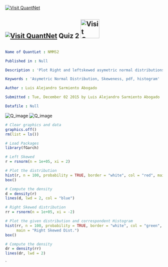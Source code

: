 [<img src="https://github.com/QuantLet/Styleguide-and-Validation-procedure/blob/master/pictures/banner.png" alt="Visit QuantNet">](http://quantlet.de/index.php?p=info)

## [<img src="https://github.com/QuantLet/Styleguide-and-Validation-procedure/blob/master/pictures/qloqo.png" alt="Visit QuantNet">](http://quantlet.de/) **Quiz 2** [<img src="https://github.com/QuantLet/Styleguide-and-Validation-procedure/blob/master/pictures/QN2.png" width="60" alt="Visit QuantNet 2.0">](http://quantlet.de/d3/ia)

```yaml

Name of QuantLet : NMMS2

Published in : Null

Description : 'Plot Right and leftskewed asymetric normal distributions' 

Keywords : 'Asymetric Normal Distribution, Skeweness, pdf, histogram'

Author : Luis Alejandro Sarmiento Abogado

Submitted : Tue, December 02 2015 by Luis Alejandro Sarmiento Abogado

Datafile : Null
```
![Q_image](https://github.com/xuxiu/MSMquiz/blob/master/quiz2_p1_9/Quiz%20two%20a.png?raw=true)
![Q_image](https://cloud.githubusercontent.com/assets/15620386/11501539/456d38c4-9835-11e5-8815-2746974d7226.png)

```r
# Clear graphics and data
graphics.off()
rm(list = ls())

# Load Packages
library(fGarch)

# Left Skewed
r = rsnorm(n = 1e+05, xi = 2)

# Plot the distribution
hist(r, n = 100, probability = TRUE, border = "white", col = "red", main = "Left Skewed Dist.")
box()

# Compute the density
d = density(r)
lines(d, lwd = 2, col = "blue")

# Right Skewed distribution 
rr = rsnorm(n = 1e+05, xi = -2)

# Plot the given distribution and correspondent Histogram
hist(rr, n = 100, probability = TRUE, border = "white", col = "green", 
     main = "Right Skewed Dist.")
box()

# Compute the density
dr = density(rr)
lines(dr, lwd = 2)

```




`


